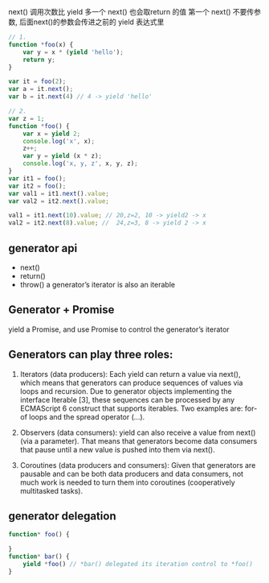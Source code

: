 
next() 调用次数比 yield 多一个
next() 也会取return 的值
第一个 next() 不要传参数, 后面next()的参数会传进之前的 yield 表达式里
```js
// 1.
function *foo(x) {
    var y = x * (yield 'hello');
    return y;
}

var it = foo(2);
var a = it.next();
var b = it.next(4) // 4 -> yield 'hello'

// 2.
var z = 1;
function *foo() {
    var x = yield 2;
    console.log('x', x);
    z++;
    var y = yield (x * z);
    console.log('x, y, z', x, y, z);
}
var it1 = foo(); 
var it2 = foo();
var val1 = it1.next().value;
var val2 = it2.next().value;

val1 = it1.next(10).value; // 20,z=2, 10 -> yield2 -> x
val2 = it2.next(8).value; //  24,z=3, 8 -> yield 2 -> x
```

## generator api
- next()
- return()
- throw()
a generator’s iterator is also an iterable

## Generator + Promise
yield a Promise, and use Promise to control the generator’s iterator

## Generators can play three roles:

1. Iterators (data producers): Each yield can return a value via next(), which means that generators can produce sequences of values via loops and recursion. Due to generator objects implementing the interface Iterable [3], these sequences can be processed by any ECMAScript 6 construct that supports iterables. Two examples are: for-of loops and the spread operator (...).

2. Observers (data consumers): yield can also receive a value from next() (via a parameter). That means that generators become data consumers that pause until a new value is pushed into them via next().

3. Coroutines (data producers and consumers): Given that generators are pausable and can be both data producers and data consumers, not much work is needed to turn them into coroutines (cooperatively multitasked tasks).

## generator delegation
```js
function* foo() {

}
function* bar() {
    yield *foo() // *bar() delegated its iteration control to *foo()
}
```